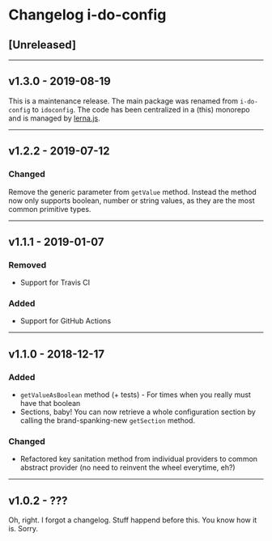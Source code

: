 # Changelog i-do-config

<!---
BEGIN: TEMPLATE FOR NEW RELEASES, @see https://keepachangelog.com/en/1.0.0/ for more information

## [X.Y.Z] - {RELEASE NAME} - YYYY-MM-DD

### Added
### Changed
### Deprecated
### Removed
### Fixed
### Security

END: TEMPLATE

While working on one or more features keep a summary of the changes (hint: commit messages) in
the [Unreleased] section. When a new release is done you only have to come up with a new version.

Don't forget the date.

--->

## [Unreleased]


---

## v1.3.0 - 2019-08-19

This is a maintenance release. The main package was renamed from `i-do-config` to `idoconfig`. The code has been centralized in a (this) monorepo and is managed by [lerna.js](https://lerna.js.org/).

---

## v1.2.2 - 2019-07-12

### Changed

Remove the generic parameter from `getValue` method. Instead the method now only supports boolean, number or string values, as they are the most common primitive types.

---

## v1.1.1 - 2019-01-07

### Removed

* Support for Travis CI

### Added

* Support for GitHub Actions

---

## v1.1.0 - 2018-12-17

### Added

* `getValueAsBoolean` method (+ tests) - For times when you really must have that boolean
* Sections, baby! You can now retrieve a whole configuration section by calling the brand-spanking-new `getSection` method.

### Changed

* Refactored key sanitation method from individual providers to common abstract provider (no need to reinvent the wheel everytime, eh?)

---

## v1.0.2 - ???

Oh, right. I forgot a changelog. Stuff happend before this. You know how it is. Sorry.
